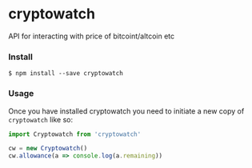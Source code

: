 # cryptowatch

API for interacting with price of bitcoint/altcoin etc 

### Install

```
$ npm install --save cryptowatch
```

### Usage
Once you have installed cryptowatch you need to initiate a new copy of `cryptowatch` like so:

```javascript
import Cryptowatch from 'cryptowatch'

cw = new Cryptowatch()
cw.allowance(a => console.log(a.remaining))
```
